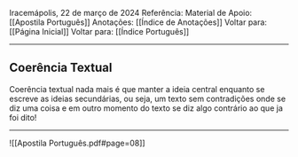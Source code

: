 Iracemápolis, 22 de março de 2024
Referência:
Material de Apoio: [[Apostila Português]]
Anotações: [[Índice de Anotações]]
Voltar para: [[Página Inicial]]
Voltar para: [[Índice Português]]
___________________
## Coerência Textual
Coerência textual nada mais é que manter a ideia central enquanto se escreve as ideias secundárias, ou seja, um texto sem contradições onde se diz uma coisa e em outro momento do texto se diz algo contrário ao que ja foi dito!

___________________

![[Apostila Português.pdf#page=08]]
